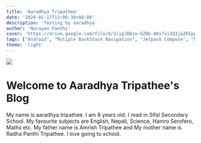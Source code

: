 ```yaml
---
title: 'Aaradhya Tripathee'
date: '2024-01-17T13:06:38+08:00'
description: 'Testing by aaradhya'
author: 'Narayan Panthi'
cover: 'https://drive.google.com/file/d/1ijgJDDzo-GZNb-AKs7xiSQ3jaZRIppxk/view'
tags: ["Android", "Mutiple BackStack Navigation", "Jetpack Compose", "Nested Navigation"]
theme: 'light'
---
```



![](https://drive.google.com/file/d/1ijgJDDzo-GZNb-AKs7xiSQ3jaZRIppxk/view)


# Welcome to Aaradhya Tripathee's Blog
My name is aaradhya tripathee. I am 8 years old. I read in Sifal Secondary School. My favourite
subjects are English, Nepali, Science, Hamro Serofero, Maths etc. My father name is Amrish Tripathee and
My mother name is Radha Panthi Tripathee. I love going to school. 